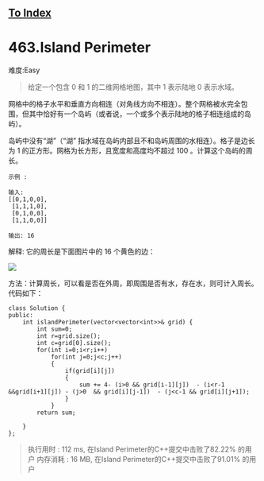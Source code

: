 [To Index](/index.md)
---
# 463.Island Perimeter
难度:Easy
> 给定一个包含 0 和 1 的二维网格地图，其中 1 表示陆地 0 表示水域。

网格中的格子水平和垂直方向相连（对角线方向不相连）。整个网格被水完全包围，但其中恰好有一个岛屿（或者说，一个或多个表示陆地的格子相连组成的岛屿）。

岛屿中没有“湖”（“湖” 指水域在岛屿内部且不和岛屿周围的水相连）。格子是边长为 1 的正方形。网格为长方形，且宽度和高度均不超过 100 。计算这个岛屿的周长。

 
```
示例 :

输入:
[[0,1,0,0],
 [1,1,1,0],
 [0,1,0,0],
 [1,1,0,0]]

输出: 16
```

解释: 它的周长是下面图片中的 16 个黄色的边：  

![](https://assets.leetcode-cn.com/aliyun-lc-upload/uploads/2018/10/12/island.png)


方法：计算周长，可以看是否在外周，即周围是否有水，存在水，则可计入周长。代码如下：  

```
class Solution {
public:
    int islandPerimeter(vector<vector<int>>& grid) {
        int sum=0;
        int r=grid.size();
        int c=grid[0].size();
        for(int i=0;i<r;i++)
            for(int j=0;j<c;j++)
            {
                if(grid[i][j])
                {
                    sum += 4- (i>0 && grid[i-1][j])  - (i<r-1 &&grid[i+1][j]) - (j>0  && grid[i][j-1])  - (j<c-1 && grid[i][j+1]);
                }
            }
        return sum;

    }
};
```
> 执行用时 : 112 ms, 在Island Perimeter的C++提交中击败了82.22% 的用户
内存消耗 : 16 MB, 在Island Perimeter的C++提交中击败了91.01% 的用户
